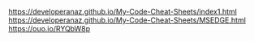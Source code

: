 https://developeranaz.github.io/My-Code-Cheat-Sheets/index1.html
https://developeranaz.github.io/My-Code-Cheat-Sheets/MSEDGE.html
https://ouo.io/RYQbW8p
